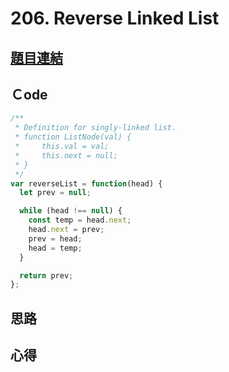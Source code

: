 # 206. Reverse Linked List

## [題目連結](https://leetcode.com/problems/reverse-linked-list/submissions/)

## Ｃode

```javascript
/**
 * Definition for singly-linked list.
 * function ListNode(val) {
 *     this.val = val;
 *     this.next = null;
 * }
 */
var reverseList = function(head) {
  let prev = null;

  while (head !== null) {
    const temp = head.next;
    head.next = prev;
    prev = head;
    head = temp;
  }

  return prev;
};
```

## 思路


## 心得
